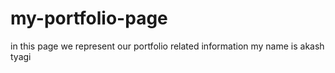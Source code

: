# my-portfolio-page
in this page we represent our portfolio related information
my name is akash tyagi
